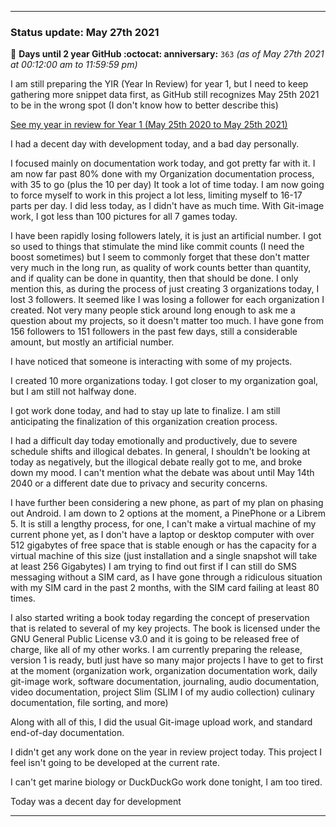 
***

### Status update: May 27th 2021

🎂 **Days until 2 year GitHub :octocat: anniversary:** `363` _(as of May 27th 2021 at 00:12:00 am to 11:59:59 pm)_ <!-- COUNTER #1 !-->

I am still preparing the YIR (Year In Review) for year 1, but I need to keep gathering more snippet data first, as GitHub still recognizes May 25th 2021 to be in the wrong spot (I don't know how to better describe this)

[See my year in review for Year 1 (May 25th 2020 to May 25th 2021)](https://github.com/seanpm2001/seanpm2001/blob/master/Special/Year-in-Review/2020-2021)

I had a decent day with development today, and a bad day personally.
 
I focused mainly on documentation work today, and got pretty far with it. I am now far past 80% done with my Organization documentation process, with 35 to go (plus the 10 per day) It took a lot of time today. I am now going to force myself to work in this project a lot less, limiting myself to 16-17 parts per day. I did less today, as I didn't have as much time. With Git-image work, I got less than 100 pictures for all 7 games today.

I have been rapidly losing followers lately, it is just an artificial number. I got so used to things that stimulate the mind like commit counts (I need the boost sometimes) but I seem to commonly forget that these don't matter very much in the long run, as quality of work counts better than quantity, and if quality can be done in quantity, then that should be done. I only mention this, as during the process of just creating 3 organizations today, I lost 3 followers. It seemed like I was losing a follower for each organization I created. Not very many people stick around long enough to ask me a question about my projects, so it doesn't matter too much. I have gone from 156 followers to 151 followers in the past few days, still a considerable amount, but mostly an artificial number.

I have noticed that someone is interacting with some of my projects.

I created 10 more organizations today. I got closer to my organization goal, but I am still not halfway done.

I got work done today, and had to stay up late to finalize. I am still anticipating the finalization of this organization creation process.

I had a difficult day today emotionally and productively, due to severe schedule shifts and illogical debates. In general, I shouldn't be looking at today as negatively, but the illogical debate really got to me, and broke down my mood. I can't mention what the debate was about until May 14th 2040 or a different date due to privacy and security concerns.

I have further been considering a new phone, as part of my plan on phasing out Android. I am down to 2 options at the moment, a PinePhone or a Librem 5. It is still a lengthy process, for one, I can't make a virtual machine of my current phone yet, as I don't have a laptop or desktop computer with over 512 gigabytes of free space that is stable enough or has the capacity for a virtual machine of this size (just installation and a single snapshot will take at least 256 Gigabytes) I am trying to find out first if I can still do SMS messaging without a SIM card, as I have gone through a ridiculous situation with my SIM card in the past 2 months, with the SIM card failing at least 80 times.

I also started writing a book today regarding the concept of preservation that is related to several of my key projects. The book is licensed under the GNU General Public License v3.0 and it is going to be released free of charge, like all of my other works. I am currently preparing the release, version 1 is ready, butI just have so many major projects I have to get to first at the moment (organization work, organization documentation work, daily git-image work, software documentation, journaling, audio documentation, video documentation, project Slim (SLIM I of my audio collection) culinary documentation, file sorting, and more)

Along with all of this, I did the usual Git-image upload work, and standard end-of-day documentation.

I didn't get any work done on the year in review project today. This project I feel isn't going to be developed at the current rate.

I can't get marine biology or DuckDuckGo work done tonight, I am too tired.

Today was a decent day for development

***
